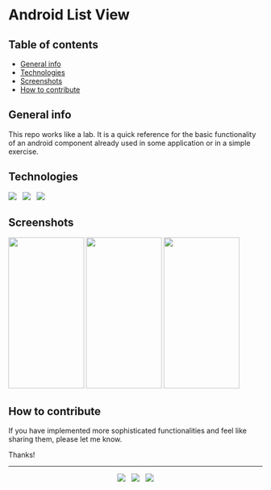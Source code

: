 # Android List View


## Table of contents
* [General info](#general-info)
* [Technologies](#technologies)
* [Screenshots](#screenshots)
* [How to contribute](#how-to-contribute)


## General info
This repo works like a lab. It is a quick reference for the basic functionality of an android component already used in some application or in a simple exercise.


## Technologies

<p>
  <img src="https://img.shields.io/badge/Jakarta-Java-007396?style=for-the-badge&logo=java&logoColor=white" />&nbsp;&nbsp;
  <img src="https://img.shields.io/badge/Android%20Studio-Android-3DDC84?style=for-the-badge&logo=android&logoColor=white" />&nbsp;&nbsp;
  <img src="https://img.shields.io/badge/Build%20Tool-Gradle-02303A?style=for-the-badge&logo=gradle&logoColor=white" />&nbsp;&nbsp;
</p>


## Screenshots
<kbd><img src="https://user-images.githubusercontent.com/5893219/136725077-3e7b6e45-9133-4be3-a95e-2f6c1dee567e.png" width="150" height="300"></kbd>
<kbd><img src="https://user-images.githubusercontent.com/5893219/136725079-e63a6dd1-e77d-42e0-9e6c-59099413df7c.png" width="150" height="300"></kbd>
<kbd><img src="https://user-images.githubusercontent.com/5893219/136725076-71769d61-bd2b-4dad-98c7-90d313b311f8.png" width="150" height="300"></kbd>


## How to contribute
If you have implemented more sophisticated functionalities and feel like sharing them, please let me know.

Thanks!

<!-- FOOTER (Author / Visit My Online Resume / Download My PDF Resume) -->
<hr>
<p align='center'>
  <a href="#"><img src="https://img.shields.io/badge/author-%C2%A9%20Siomara%20Cintia%20Pantarotto.%20All%20rights%20reserved.-008080?style=social"></a>&nbsp;&nbsp;
  <a href="https://siomara.com.br/"><img src="https://img.shields.io/badge/visit-My Online Resume-008080?style=social"></a>&nbsp;&nbsp;
  <a href="https://siomara.com.br/ResumePANTAROTTO.pdf"><img src="https://img.shields.io/badge/download-My PDF Resume-008080?style=social"></a>
</p>
